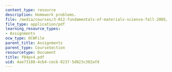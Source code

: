 ```yaml
---
content_type: resource
description: Homework problems.
file: /media/courses/3-012-fundamentals-of-materials-science-fall-2005/4ae731884cb4cecb82375d823c302afd_f04ps4.pdf
file_type: application/pdf
learning_resource_types:
- Assignments
ocw_type: OCWFile
parent_title: Assignments
parent_type: CourseSection
resourcetype: Document
title: f04ps4.pdf
uid: 4ae73188-4cb4-cecb-8237-5d823c302afd
---
```

